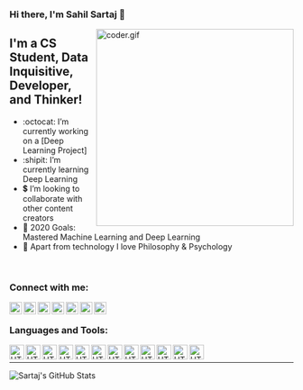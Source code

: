 ### Hi there, I'm Sahil Sartaj  👋

<img align="right" alt="coder.gif" width="350px" src="https://user-images.githubusercontent.com/46869388/89207039-b899e600-d5d7-11ea-90d0-c894383d35b4.gif" />

## I'm a CS Student, Data Inquisitive, Developer, and Thinker!
- :octocat: I’m currently working on a [Deep Learning Project]
- :shipit: I’m currently learning Deep Learning 
- :heavy_dollar_sign: I’m looking to collaborate with other content creators
- :high_brightness: 2020 Goals: Mastered Machine Learning and Deep Learning
- :notebook_with_decorative_cover: Apart from technology I love Philosophy & Psychology

<br />



### Connect with me:

[<img align="left" alt="linkedin | LinkedIn" width="22px" src="https://cdn.jsdelivr.net/npm/simple-icons@v3/icons/linkedin.svg" />][linkedin]
[<img align="left" alt="kaggle | LinkedIn" width="22px" src="https://user-images.githubusercontent.com/46869388/89211792-f13dbd80-d5df-11ea-8453-291e737ee28d.png" />][kaggle]
[<img align="left" alt="reddit | LinkedIn" width="22px" src="https://user-images.githubusercontent.com/46869388/89210876-82139980-d5de-11ea-8baf-23c6d5de4703.png" />][reddit]
[<img align="left" alt="datacamp | LinkedIn" width="22px" src="https://user-images.githubusercontent.com/46869388/89212016-60b3ad00-d5e0-11ea-96d9-cc326429c92b.png" />][datacamp]
[<img align="left" alt="facebook | LinkedIn" width="22px" src="https://user-images.githubusercontent.com/46869388/89210940-9fe0fe80-d5de-11ea-9611-74be26008e6a.png" />][facebook]
[<img align="left" alt="twitter | Twitter" width="22px" src="https://cdn.jsdelivr.net/npm/simple-icons@v3/icons/twitter.svg" />][twitter]
[<img align="left" alt="instagram | Instagram" width="22px" src="https://cdn.jsdelivr.net/npm/simple-icons@v3/icons/instagram.svg" />][instagram]

<br />

### Languages and Tools:

<img align="left" alt="HTML5" width="26px" src="https://user-images.githubusercontent.com/46869388/89212985-0b789b00-d5e2-11ea-94ec-09eb0be0c9f5.png" />
<img align="left" alt="HTML5" width="26px" src="https://user-images.githubusercontent.com/46869388/89213036-192e2080-d5e2-11ea-8bf5-90683a8fd056.png" />
<img align="left" alt="HTML5" width="26px" src="https://user-images.githubusercontent.com/46869388/89213175-52669080-d5e2-11ea-9e8c-affda09578fd.png" />
<img align="left" alt="HTML5" width="26px" src="https://user-images.githubusercontent.com/46869388/89213197-5beff880-d5e2-11ea-8829-3b0b44343e09.png" />
<img align="left" alt="HTML5" width="26px" src="https://user-images.githubusercontent.com/46869388/89213083-2a772d00-d5e2-11ea-8e76-70d31a1e4d77.png" />
<img align="left" alt="HTML5" width="26px" src="https://user-images.githubusercontent.com/46869388/89213117-395ddf80-d5e2-11ea-9276-ab497a033c89.jpg" />
<img align="left" alt="HTML5" width="26px" src="https://user-images.githubusercontent.com/46869388/89213146-437fde00-d5e2-11ea-8cff-f59e81d7ffef.png" />
<img align="left" alt="HTML5" width="26px" src="https://user-images.githubusercontent.com/46869388/89227611-a0d45900-d5fb-11ea-8c44-6f2eae38f447.png" />
<img align="left" alt="HTML5" width="26px" src="https://user-images.githubusercontent.com/46869388/89227639-ac278480-d5fb-11ea-8c5c-a714bbc86104.png" />
<img align="left" alt="HTML5" width="26px" src="https://user-images.githubusercontent.com/46869388/89227682-bb0e3700-d5fb-11ea-9cd2-de652358ba19.png" />
<img align="left" alt="HTML5" width="26px" src="https://user-images.githubusercontent.com/46869388/89227710-c6f9f900-d5fb-11ea-9c9e-9eddd80c4ddb.jpg" />
<img align="left" alt="HTML5" width="26px" src="https://user-images.githubusercontent.com/46869388/89227731-d37e5180-d5fb-11ea-9ea6-fcc009dbb295.png" />

<br />

---


<img align="left" alt="Sartaj's GitHub Stats" src="https://github-readme-stats.vercel.app/api?username=sssahilsartaj&show_icons=true&hide_border=true" />

[linkedin]: https://www.linkedin.com/in/sssahilsartaj/
[kaggle]: https://www.kaggle.com/sahilsartaj
[stackoverflow]: https://stackoverflow.com/users/10901959/sahil-sartaj?tab=profile
[twitter]: https://twitter.com/SahilSartaj4
[instagram]: https://www.instagram.com/sssahil_sartaj/?hl=en
[facebook]: https://www.facebook.com/sssahilsartaj
[reddit]: https://www.reddit.com/user/sssartaj
[datacamp]: https://www.datacamp.com/profile/sssartaj
